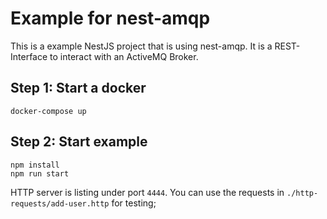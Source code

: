 # Example for nest-amqp

This is a example NestJS project that is using nest-amqp.
It is a REST-Interface to interact with an ActiveMQ Broker.

## Step 1: Start a docker

```
docker-compose up
```

## Step 2: Start example

```
npm install
npm run start
```

HTTP server is listing under port `4444`.
You can use the requests in `./http-requests/add-user.http` for testing;
